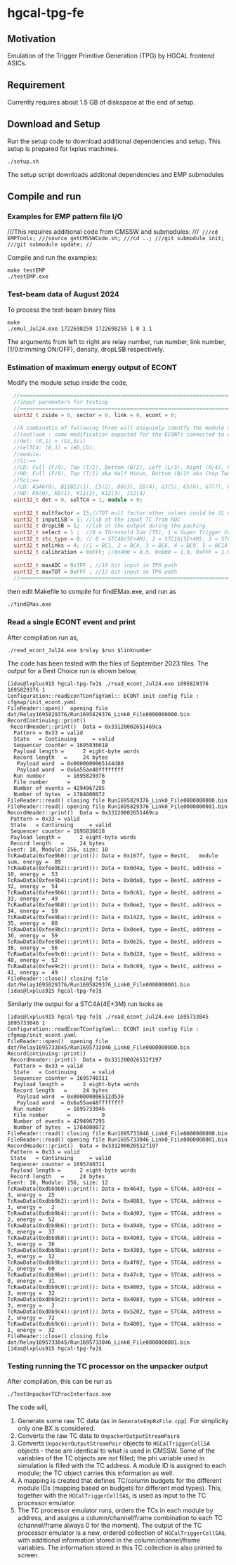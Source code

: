# hgcal-tpg-fe

## Motivation
Emulation of the Trigger Primitive Generation (TPG) by HGCAL frontend ASICs.

## Requirement
Currently requires about 1.5 GB of diskspace at the end of setup.

## Download and Setup
Run the setup code to download additional dependencies and setup. This setup is prepared for lxplus machines.

```
./setup.sh
```
The setup script downloads additonal dependencies and EMP submodules

## Compile and run

### Examples for EMP pattern file I/O

///This requires additional code from CMSSW and submodules:
///```
///cd EMPTools;
///source getCMSSWCode.sh;
///cd ..;
///git submodule init;
///git submodule update;
//```

Compile and run the examples:
```
make testEMP
./testEMP.exe
```

### Test-beam data of August 2024
To process the test-beam binary files
```
make
./emul_Jul24.exe 1722698259 1722698259 1 0 1 1
```
The arguments from left to right are relay number, run number, link number, (1/0:trimming ON/OFF), density, dropLSB respectively.

### Estimation of maximum energy output of ECONT
Modify the module setup inside the code,
```cpp
  //===============================================================================================================================
  //input paramaters for testing
  //===============================================================================================================================
  uint32_t zside = 0, sector = 0, link = 0, econt = 0;
  
  //A combinatin of following three will uniquiely identfy the module type in HGCAL
  //(outlook : some modification expected for the ECONTs connected to different types of modules, which are not considered in current tests)
  //det: (0,1) = (Si,Sci)
  //selTC4: (0,1) = (HD,LD);
  //module:
  //Si:==
  //LD: Full (F/0), Top (T/1), Bottom (B/2), Left (L/3), Right (R/4), Five (5/5)
  //HD: Full (F/0), Top (T/1) aka Half Minus, Bottom (B/2) aka Chop Two, Left (L/3), Right(R/4)
  //Sci:==
  //LD: A5A6(0), B11B12(1), C5(2), D8(3), E8(4), G3(5), G5(6), G7(7), G8(8)
  //HD: K6(0), K8(1), K11(2), K12(3), J12(4)
  uint32_t det = 0, selTC4 = 1, module = 0;
  
  uint32_t multfactor = 15;//TOT mult factor other values could be 31 or 8
  uint32_t inputLSB = 1; //lsb at the input TC from ROC
  uint32_t dropLSB = 1;  //lsb at the output during the packing
  uint32_t select = 1 ;  //0 = Threshold Sum (TS), 1 = Super Trigger Cell (STC), 2 = Best Choice (BC), 3 = Repeater, 4=Autoencoder (AE).
  uint32_t stc_type = 0; // 0 = STC4B(5E+4M), 1 = STC16(5E+4M), 3 = STC4A(4E+3M)
  uint32_t nelinks = 4; //1 = BC1, 2 = BC4, 3 = BC6, 4 = BC9, 5 = BC14..... (see details https://edms.cern.ch/ui/#!master/navigator/document?P:100053490:100430098:subDocs)
  uint32_t calibration = 0xFFF; //0x400 = 0.5, 0x800 = 1.0, 0xFFF = 1.99951 (max)
  
  uint32_t maxADC = 0x3FF ; //10 bit input in TPG path
  uint32_t maxTOT = 0xFFF ; //12 bit input in TPG path
  //===============================================================================================================================
```

then edit Makefile to compile for findEMax.exe, and run as
```
./findEMax.exe
```

### Read a single ECONT event and print

After compilation run as,
```
./read_econt_Jul24.exe $relay $run $linknumber
```

The code has been tested with the files of September 2023 files. The output for a Best Choice run is shown below,

```
[idas@lxplus915 hgcal-tpg-fe]$ ./read_econt_Jul24.exe 1695829376 1695829376 1
Configuration::readEconTConfigYaml:: ECONT init config file : cfgmap/init_econt.yaml
FileReader::open()  opening file dat/Relay1695829376/Run1695829376_Link0_File0000000000.bin
RecordContinuing::print()
 RecordHeader::print()  Data = 0x33120002651469ca
  Pattern = 0x33 = valid
  State   = Continuing     = valid
  Sequencer counter = 1695836618
  Payload length =      2 eight-byte words 
  Record length   =     24 bytes 
   Payload word  = 0x0000000065144d80
   Payload word  = 0x6a55ae48ffffffff
  Run number       = 1695829376
  File number      =          0
  Number of events = 4294967295
  Number of bytes  = 1784000072
FileReader::read() closing file Run1695829376_Link0_File0000000000.bin
FileReader::read() opening file Run1695829376_Link0_File0000000001.bin
RecordHeader::print()  Data = 0x33120002651469ca
 Pattern = 0x33 = valid
 State   = Continuing     = valid
 Sequencer counter = 1695836618
 Payload length =      2 eight-byte words 
 Record length   =     24 bytes 
Event: 10, Module: 256, size: 10
TcRawData(0xfee9b0)::print(): Data = 0x167f, type = BestC,   module sum, energy =  89
TcRawData(0xfee9b2)::print(): Data = 0x0d4a, type = BestC, address = 10, energy =  53
TcRawData(0xfee9b4)::print(): Data = 0x0da0, type = BestC, address = 32, energy =  54
TcRawData(0xfee9b6)::print(): Data = 0x0c61, type = BestC, address = 33, energy =  49
TcRawData(0xfee9b8)::print(): Data = 0x0ee2, type = BestC, address = 34, energy =  59
TcRawData(0xfee9ba)::print(): Data = 0x1423, type = BestC, address = 35, energy =  80
TcRawData(0xfee9bc)::print(): Data = 0x0ee4, type = BestC, address = 36, energy =  59
TcRawData(0xfee9be)::print(): Data = 0x0e26, type = BestC, address = 38, energy =  56
TcRawData(0xfee9c0)::print(): Data = 0x0d28, type = BestC, address = 40, energy =  52
TcRawData(0xfee9c2)::print(): Data = 0x0c69, type = BestC, address = 41, energy =  49
FileReader::close() closing file dat/Relay1695829376/Run1695829376_Link0_File0000000001.bin
[idas@lxplus915 hgcal-tpg-fe]$
```

Similarly the output for a STC4A(4E+3M) run looks as
```
[idas@lxplus915 hgcal-tpg-fe]$ ./read_econt_Jul24.exe 1695733045 1695733046 1
Configuration::readEconTConfigYaml:: ECONT init config file : cfgmap/init_econt.yaml
FileReader::open()  opening file dat/Relay1695733045/Run1695733046_Link0_File0000000000.bin
RecordContinuing::print()
 RecordHeader::print()  Data = 0x331200026512f197
  Pattern = 0x33 = valid
  State   = Continuing     = valid
  Sequencer counter = 1695740311
  Payload length =      2 eight-byte words 
  Record length   =     24 bytes 
   Payload word  = 0x000000006512d536
   Payload word  = 0x6a55ae48ffffffff
  Run number       = 1695733046
  File number      =          0
  Number of events = 4294967295
  Number of bytes  = 1784000072
FileReader::read() closing file Run1695733046_Link0_File0000000000.bin
FileReader::read() opening file Run1695733046_Link0_File0000000001.bin
RecordHeader::print()  Data = 0x331200026512f197
 Pattern = 0x33 = valid
 State   = Continuing     = valid
 Sequencer counter = 1695740311
 Payload length =      2 eight-byte words 
 Record length   =     24 bytes 
Event: 10, Module: 256, size: 12
TcRawData(0xdbb9b0)::print(): Data = 0x4643, type = STC4A, address =  3, energy =  25
TcRawData(0xdbb9b2)::print(): Data = 0x4083, type = STC4A, address =  3, energy =   2
TcRawData(0xdbb9b4)::print(): Data = 0x4d02, type = STC4A, address =  2, energy =  52
TcRawData(0xdbb9b6)::print(): Data = 0x4940, type = STC4A, address =  0, energy =  37
TcRawData(0xdbb9b8)::print(): Data = 0x4903, type = STC4A, address =  3, energy =  36
TcRawData(0xdbb9ba)::print(): Data = 0x4303, type = STC4A, address =  3, energy =  12
TcRawData(0xdbb9bc)::print(): Data = 0x4f02, type = STC4A, address =  2, energy =  60
TcRawData(0xdbb9be)::print(): Data = 0x47c0, type = STC4A, address =  0, energy =  31
TcRawData(0xdbb9c0)::print(): Data = 0x4803, type = STC4A, address =  3, energy =  32
TcRawData(0xdbb9c2)::print(): Data = 0x4083, type = STC4A, address =  3, energy =   2
TcRawData(0xdbb9c4)::print(): Data = 0x5202, type = STC4A, address =  2, energy =  72
TcRawData(0xdbb9c6)::print(): Data = 0x4801, type = STC4A, address =  1, energy =  32
FileReader::close() closing file dat/Relay1695733045/Run1695733046_Link0_File0000000001.bin
[idas@lxplus915 hgcal-tpg-fe]$

```

### Testing running the TC processor on the unpacker output

After compilation, this can be run as

`./TestUnpackerTCProcInterface.exe`

The code will,
1. Generate some raw TC data (as in `GenerateEmpRxFile.cpp`). For simplicity only one BX is considered.
2. Converts the raw TC data to `UnpackerOutputStreamPair`s
3. Converts `UnpackerOutputStreamPair` objects to `HGCalTriggerCellSA` objects - these are identical to what is used in CMSSW. Some of the variables of the TC objects are not filled; the phi variable used in simulation is filled with the TC address. A module ID is assigned to each module; the TC object carries this information as well.
4. A mapping is created that defines TC/column budgets for the different module IDs (mapping based on budgets for different mod types). This, together with the `HGCalTriggerCellSA`s, is used as input to the TC processor emulator.
5. The TC processor emulator runs, orders the TCs in each module by address, and assigns a column/channel/frame combination to each TC (channel/frame always 0 for the moment). The output of the TC processor emulator is a new, ordered collection of `HGCalTriggerCellSA`s, with additional information stored in the column/channel/frame variables. The information stored in this TC collection is also printed to screen.
